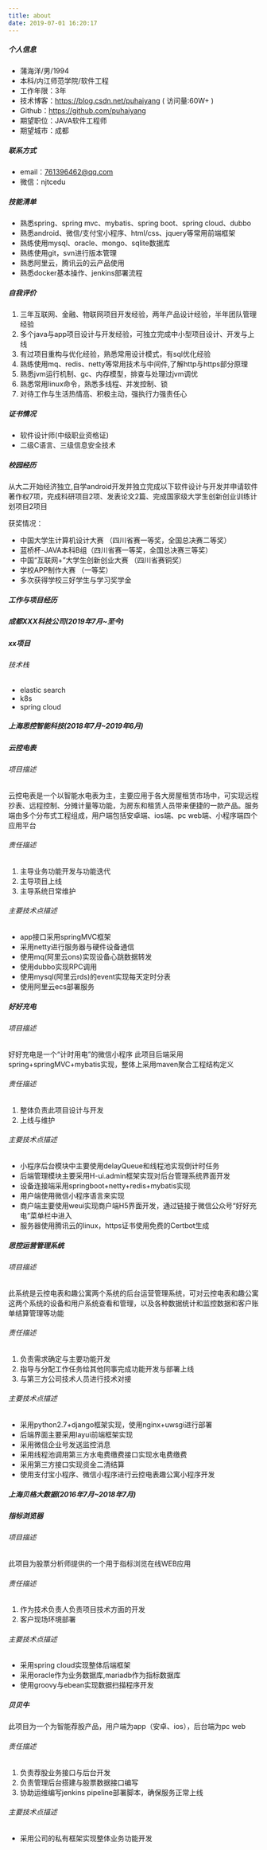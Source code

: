 ```yaml
---
title: about
date: 2019-07-01 16:20:17
---
```


##### 个人信息
 - 蒲海洋/男/1994 
 - 本科/内江师范学院/软件工程
 - 工作年限：3年
 - 技术博客：https://blog.csdn.net/puhaiyang ( 访问量:60W+  )
 - Github：https://github.com/puhaiyang 
 - 期望职位：JAVA软件工程师
 - 期望城市：成都 

##### 联系方式
- email：761396462@qq.com
- 微信：njtcedu

##### 技能清单
- 熟悉spring、spring mvc、mybatis、spring boot、spring cloud、dubbo
- 熟悉android、微信/支付宝小程序、html/css、jquery等常用前端框架
- 熟练使用mysql、oracle、mongo、sqlite数据库
- 熟练使用git，svn进行版本管理
- 熟悉阿里云，腾讯云的云产品使用
- 熟悉docker基本操作、jenkins部署流程

##### 自我评价
1. 三年互联网、金融、物联网项目开发经验，两年产品设计经验，半年团队管理经验
2. 多个java与app项目设计与开发经验，可独立完成中小型项目设计、开发与上线
3. 有过项目重构与优化经验，熟悉常用设计模式，有sql优化经验
4. 熟练使用mq、redis、netty等常用技术与中间件,了解http与https部分原理
5. 熟悉jvm运行机制、gc、内存模型，排查与处理过jvm调优
6. 熟悉常用linux命令，熟悉多线程、并发控制、锁
7. 对待工作与生活热情高、积极主动，强执行力强责任心

##### 证书情况
- 软件设计师(中级职业资格证)
- 二级C语言、三级信息安全技术

##### 校园经历
从大二开始经济独立,自学android开发并独立完成以下软件设计与开发并申请软件著作权7项，完成科研项目2项、发表论文2篇、完成国家级大学生创新创业训练计划项目2项目

获奖情况：
- 中国大学生计算机设计大赛 （四川省赛一等奖，全国总决赛二等奖）
- 蓝桥杯-JAVA本科B组（四川省赛一等奖，全国总决赛三等奖）
- 中国“互联网+”大学生创新创业大赛 （四川省赛铜奖）
- 学校APP制作大赛 （一等奖）
- 多次获得学校三好学生与学习奖学金

##### 工作与项目经历
##### 成都XXX科技公司(2019年7月~至今)
##### xx项目
###### 技术栈
- elastic search
- k8s
- spring cloud

##### 上海思控智能科技(2018年7月~2019年6月)
##### 云控电表
###### 项目描述
云控电表是一个以智能水电表为主，主要应用于各大房屋租赁市场中，可实现远程抄表、远程控制、分摊计量等功能，为房东和租赁人员带来便捷的一款产品。服务端由多个分布式工程组成，用户端包括安卓端、ios端、pc web端、小程序端四个应用平台

###### 责任描述
1. 主导业务功能开发与功能迭代
2. 主导项目上线
3. 主导系统日常维护

###### 主要技术点描述
- app接口采用springMVC框架
- 采用netty进行服务器与硬件设备通信
- 使用mq(阿里云ons)实现设备心跳数据转发
- 使用dubbo实现RPC调用
- 使用mysql(阿里云rds)的event实现每天定时分表
- 使用阿里云ecs部署服务

##### 好好充电
###### 项目描述
好好充电是一个“计时用电”的微信小程序
此项目后端采用spring+springMVC+mybatis实现，整体上采用maven聚合工程结构定义

###### 责任描述
1. 整体负责此项目设计与开发
2. 上线与维护

###### 主要技术点描述
- 小程序后台模块中主要使用delayQueue和线程池实现倒计时任务
- 后端管理模块主要采用H-ui.admin框架实现对后台管理系统界面开发
- 设备连接端采用springboot+netty+redis+mybatis实现
- 用户端使用微信小程序语言来实现
- 商户端主要使用weui实现商户端H5界面开发，通过链接于微信公众号“好好充电”菜单栏中进入
- 服务器使用腾讯云的linux，https证书使用免费的Certbot生成

##### 思控运营管理系统
###### 项目描述
此系统是云控电表和趣公寓两个系统的后台运营管理系统，可对云控电表和趣公寓这两个系统的设备和用户系统查看和管理，以及各种数据统计和监控数据和客户账单结算管理等功能

###### 责任描述
1. 负责需求确定与主要功能开发
2. 指导与分配工作任务给其他同事完成功能开发与部署上线
3. 与第三方公司技术人员进行技术对接

###### 主要技术点描述
- 采用python2.7+django框架实现，使用nginx+uwsgi进行部署
- 后端界面主要采用layui前端框架实现
- 采用微信企业号发送监控消息
- 采用线程池调用第三方水电费缴费接口实现水电费缴费
- 采用第三方接口实现资金二清结算
- 使用支付宝小程序、微信小程序进行云控电表趣公寓小程序开发


##### 上海贝格大数据(2016年7月~2018年7月)
##### 指标浏览器
###### 项目描述
此项目为股票分析师提供的一个用于指标浏览在线WEB应用

###### 责任描述
1. 作为技术负责人负责项目技术方面的开发
2. 客户现场环境部署

###### 主要技术点描述
- 采用spring cloud实现整体后端框架
- 采用oracle作为业务数据库,mariadb作为指标数据库
- 使用groovy与ebean实现数据扫描程序开发

##### 贝贝牛
此项目为一个为智能荐股产品，用户端为app（安卓、ios），后台端为pc web

###### 责任描述
1. 负责荐股业务接口与后台开发
2. 负责管理后台搭建与股票数据接口编写
3. 协助运维编写jenkins pipeline部署脚本，确保服务正常上线

###### 主要技术点描述
- 采用公司的私有框架实现整体业务功能开发